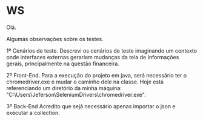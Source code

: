# WS

Olá.

Algumas observações sobre os testes.

1º Cenários de teste.
Descrevi os cenários de teste imaginando um contexto onde interfaces externas gerariam mudanças da tela de Informações gerais, principalmente na questão financeira.

2º Front-End.
Para a execução do projeto em java, será necessário ter o chromedriver.exe e mudar o caminho dele na classe.
Hoje está referenciando um diretório da minha máquina: "C:\\Users\\Jeferson\\SeleniumDrivers\\chromedriver.exe".

3º Back-End
Acredito que sejá necessário apenas importar o json e executar a collection.